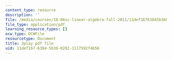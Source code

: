 ```yaml
---
content_type: resource
description: ''
file: /media/courses/18-06sc-linear-algebra-fall-2011/11def16763845b3602821117592f4b56_VqP2tREMvt0.pdf
file_type: application/pdf
learning_resource_types: []
ocw_type: OCWFile
resourcetype: Document
title: 3play pdf file
uid: 11def167-6384-5b36-0282-1117592f4b56
---
```

